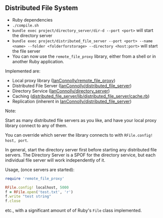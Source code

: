 ## Distributed File System

* Ruby dependencies
* ```./compile.sh```
* ```bundle exec project/directory_server/dir-d --port <port>``` will start the directory server
* ```bundle exec project/distributed_file_server --port <port> --name <name> --folder <folderforstorage> --directory <host:port>``` will start the file server
* You can now use the ```remote_file_proxy``` library, either from a shell or in another Ruby application.


Implemented are:

* Local proxy library ([IanConnolly/remote_file_proxy](https://github.com/IanConnolly/remote_file_proxy))
* Distributed File Server ([IanConnolly/distributed_file_server](https://github.com/IanConnolly/distributed_file_server))
* Directory Service ([IanConnolly/directory_server](https://github.com/IanConnolly/directory_server))
* Caching ([distributed_file_server/lib/distributed_file_server/cache.rb](https://github.com/IanConnolly/distributed_file_server/blob/master/lib/distributed_file_server/cache.rb))
* Replication (inherent in [IanConnolly/distributed_file_server](https://github.com/IanConnolly/distributed_file_server))

Note:

Start as many distributed file servers as you like, and have your local proxy library connect to any of them.

You can override which server the library connects to with ```RFile.config! host, port```.

In general, start the directory server first before starting any distributed file servers. The Directory Server is
a SPOF for the directory service, but each individual file server will work independently of it.


Usage, (once servers are started):

```ruby
require 'remote_file_proxy'

RFile.config! localhost, 5000
f = RFile.open('test.txt', 'r')
f.write "test string"
f.close 
```

etc., with a significant amount of of Ruby's ```File``` class implemented.

